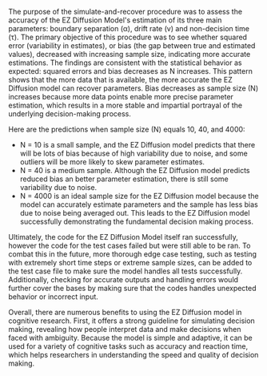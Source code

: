 The purpose of the simulate-and-recover procedure was to assess the accuracy of the EZ Diffusion Model's estimation of its three main parameters: boundary separation (α), drift rate (v) and non-decision time (τ). The primary objective of this procedure was to see whether squared error (variability in estimates), or bias (the gap between true and estimated values), decreased with increasing sample size, indicating more accurate estimations. The findings are consistent with the statistical behavior as expected: squared errors and bias decreases as N increases. This pattern shows that the more data that is available, the more accurate the EZ Diffusion model can recover parameters. Bias decreases as sample size (N) increases because more data points enable more precise parameter estimation, which results in a more stable and impartial portrayal of the underlying decision-making process. 

Here are the predictions when sample size (N) equals 10, 40, and 4000:
  - N = 10 is a small sample, and the EZ Diffusion model predicts that there will be lots of bias because of high variability due to noise, and some outliers will be more likely to skew parameter estimates.
  - N = 40 is a medium sample. Although the EZ Diffusion model predicts reduced bias an better parameter estimation, there is still some variability due to noise.
  - N = 4000 is an ideal sample size for the EZ Diffusion model because the model can accurately estimate parameters and the sample has less bias due to noise being averaged out. This leads to the EZ Diffusion model successfully demonstrating the fundamental decision making process.

Ultimately, the code for the EZ Diffusion Model itself ran successfully, however the code for the test cases failed but were still able to be ran. To combat this in the future, more thorough edge case testing, such as testing with extremely short time steps or extreme sample sizes, can be added to the test case file to make sure the model handles all tests successfully. Additionally, checking for accurate outputs and handling errors would further cover the bases by making sure that the codes handles unexpected behavior or incorrect input.

Overall, there are numerous benefits to using the EZ Diffusion model in cognitive research. First, it offers a strong guideline for simulating decision making, revealing how people interpret data and make decisions when faced with ambiguity. Because the model is simple and adaptive, it can be used for a variety of cognitive tasks such as accuracy and reaction time, which helps researchers in understanding the speed and quality of decision making. 
